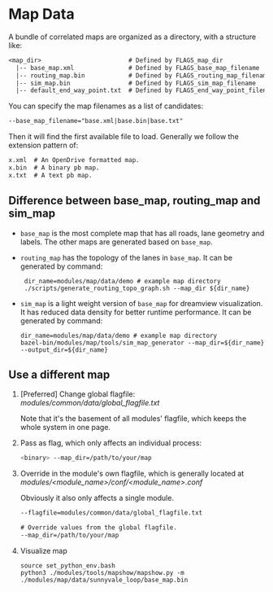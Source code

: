 # Map Data

A bundle of correlated maps are organized as a directory, with a structure like:

```txt
<map_dir>                        # Defined by FLAGS_map_dir
  |-- base_map.xml               # Defined by FLAGS_base_map_filename
  |-- routing_map.bin            # Defined by FLAGS_routing_map_filename
  |-- sim_map.bin                # Defined by FLAGS_sim_map_filename
  |-- default_end_way_point.txt  # Defined by FLAGS_end_way_point_filename
```

You can specify the map filenames as a list of candidates:

```txt
--base_map_filename="base.xml|base.bin|base.txt"
```

Then it will find the first available file to load. Generally we follow the
extension pattern of:

```txt
x.xml  # An OpenDrive formatted map.
x.bin  # A binary pb map.
x.txt  # A text pb map.
```

## Difference between base\_map, routing\_map and sim\_map
* `base_map` is the most complete map that has all roads, lane geometry and labels. The other maps are generated based on `base_map`.

* `routing_map` has the topology of the lanes in `base_map`. It can be generated by command:
  ```
   dir_name=modules/map/data/demo # example map directory
   ./scripts/generate_routing_topo_graph.sh --map_dir ${dir_name}
  ```

* `sim_map` is a light weight version of `base_map` for dreamview visualization. It has reduced data density for better runtime performance. It can be generated by command:
  ```
  dir_name=modules/map/data/demo # example map directory
  bazel-bin/modules/map/tools/sim_map_generator --map_dir=${dir_name} --output_dir=${dir_name}
  ```

## Use a different map

1. [Preferred] Change global flagfile: *modules/common/data/global_flagfile.txt*

   Note that it's the basement of all modules' flagfile, which keeps the whole
   system in one page.

1. Pass as flag, which only affects an individual process:

   ```bash
   <binary> --map_dir=/path/to/your/map
   ```

1. Override in the module's own flagfile, which is generally located at
   *modules/<module_name>/conf/<module_name>.conf*

   Obviously it also only affects a single module.

   ```txt
   --flagfile=modules/common/data/global_flagfile.txt

   # Override values from the global flagfile.
   --map_dir=/path/to/your/map
   ```

1. Visualize map
   ```
   source set_python_env.bash
   python3 ./modules/tools/mapshow/mapshow.py -m ./modules/map/data/sunnyvale_loop/base_map.bin
   ```

